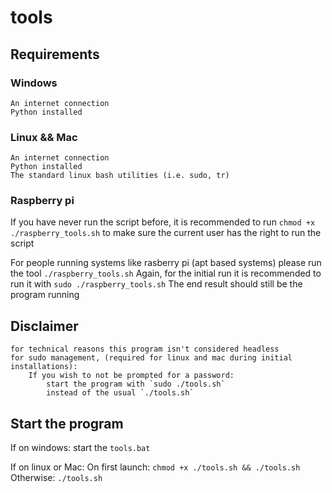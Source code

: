 # tools

## Requirements

### Windows

    An internet connection
    Python installed

### Linux && Mac

    An internet connection
    Python installed
    The standard linux bash utilities (i.e. sudo, tr)

### Raspberry pi

If you have never run the script before, it is recommended to run `chmod +x ./raspberry_tools.sh` to make sure the current user has the right to run the script

For people running systems like rasberry pi (apt based systems) please run the tool `./raspberry_tools.sh`
Again, for the initial run it is recommended to run it with `sudo ./raspberry_tools.sh`
The end result should still be the program running

## Disclaimer

    for technical reasons this program isn't considered headless
    for sudo management, (required for linux and mac during initial installations):
        If you wish to not be prompted for a password:
            start the program with `sudo ./tools.sh`
            instead of the usual `./tools.sh`

## Start the program

If on windows:
    start the `tools.bat`

If on linux or Mac:
    On first launch:
        `chmod +x ./tools.sh && ./tools.sh`
    Otherwise:
        `./tools.sh`
